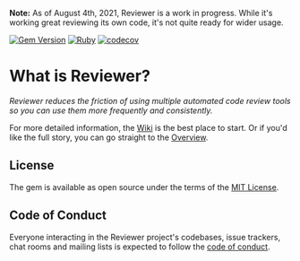 
**Note:** As of August 4th, 2021, Reviewer is a work in progress. While it's working great reviewing its own code, it's not quite ready for wider usage.

[![Gem Version](https://badge.fury.io/rb/reviewer.svg)](https://badge.fury.io/rb/reviewer) [![Ruby](https://github.com/garrettdimon/reviewer/actions/workflows/main.yml/badge.svg?branch=main)](https://github.com/garrettdimon/reviewer/actions/workflows/main.yml) [![codecov](https://codecov.io/gh/garrettdimon/reviewer/branch/main/graph/badge.svg?token=UuXUlQAA2e)](https://codecov.io/gh/garrettdimon/reviewer)

# What is Reviewer?

*Reviewer reduces the friction of using multiple automated code review tools so you can use them more frequently and consistently.*

For more detailed information, the [Wiki](https://github.com/garrettdimon/reviewer/wiki) is the best place to start. Or if you'd like the full story, you can go straight to the [Overview](https://github.com/garrettdimon/reviewer/wiki/Overview).

## License

The gem is available as open source under the terms of the [MIT License](https://opensource.org/licenses/MIT).

## Code of Conduct

Everyone interacting in the Reviewer project's codebases, issue trackers, chat rooms and mailing lists is expected to follow the [code of conduct](https://github.com/[USERNAME]/reviewer/blob/master/CODE_OF_CONDUCT.md).
